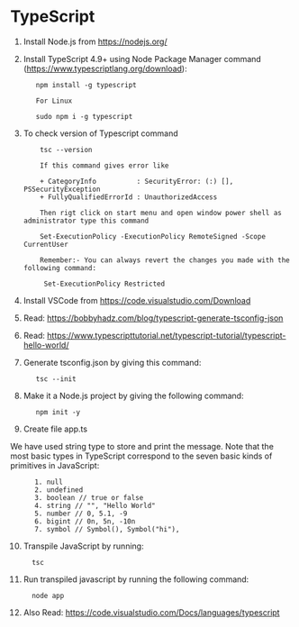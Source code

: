 # TypeScript

1. Install Node.js from https://nodejs.org/

2. Install TypeScript 4.9+ using Node Package Manager command (https://www.typescriptlang.org/download):
 	        
          npm install -g typescript
          
          For Linux
          
          sudo npm i -g typescript
          
3. To check version of Typescript command

           tsc --version
           
           If this command gives error like 
           
           + CategoryInfo          : SecurityError: (:) [], PSSecurityException
           + FullyQualifiedErrorId : UnauthorizedAccess
           
           Then rigt click on start menu and open window power shell as administrator type this command
           
           Set-ExecutionPolicy -ExecutionPolicy RemoteSigned -Scope CurrentUser
           
           Remember:- You can always revert the changes you made with the following command:

            Set-ExecutionPolicy Restricted

4. Install VSCode from https://code.visualstudio.com/Download

5. Read: https://bobbyhadz.com/blog/typescript-generate-tsconfig-json

6. Read: https://www.typescripttutorial.net/typescript-tutorial/typescript-hello-world/

7. Generate tsconfig.json by giving this command:
          
          tsc --init
          
8. Make it a Node.js project by giving the following command:
          
          npm init -y
          
9. Create file app.ts

We have used string type to store and print the message.
Note that the most basic types in TypeScript correspond to the seven basic kinds of primitives in JavaScript:

          1. null
          2. undefined
          3. boolean // true or false
          4. string // "", "Hello World"
          5. number // 0, 5.1, -9
          6. bigint // 0n, 5n, -10n
          7. symbol // Symbol(), Symbol("hi"),
          
10. Transpile JavaScript by running:

          tsc
          
11. Run transpiled javascript by running the following command:
          
          node app
          
11. Also Read: https://code.visualstudio.com/Docs/languages/typescript
